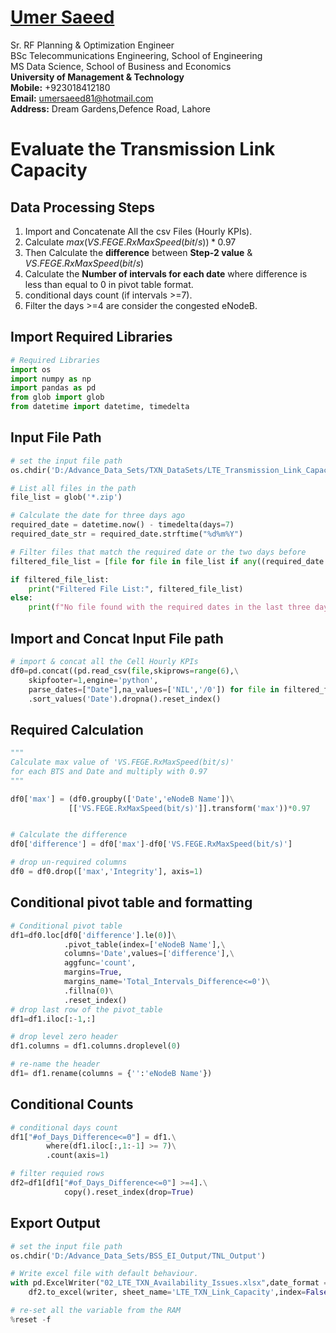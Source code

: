 #  [Umer Saeed](https://www.linkedin.com/in/engumersaeed/)
Sr. RF Planning & Optimization Engineer<br>
BSc Telecommunications Engineering, School of Engineering<br>
MS Data Science, School of Business and Economics<br>
**University of Management & Technology**<br>
**Mobile:**     +923018412180<br>
**Email:**  umersaeed81@hotmail.com<br>
**Address:** Dream Gardens,Defence Road, Lahore<br>

# Evaluate the Transmission Link Capacity

## Data Processing Steps

1. Import and Concatenate All the csv Files (Hourly KPIs).
2. Calculate $max(VS.FEGE.RxMaxSpeed(bit/s))*0.97$
3. Then Calculate the **difference** between **Step-2 value** & $VS.FEGE.RxMaxSpeed(bit/s)$
4. Calculate the **Number of intervals for each date** where difference is less than equal to  $0$ in pivot table format.
5. conditional days count (if intervals >=7).
6. Filter the days >=4 are consider the congested eNodeB.

## Import Required Libraries


```python
# Required Libraries
import os
import numpy as np
import pandas as pd
from glob import glob
from datetime import datetime, timedelta
```

## Input File Path


```python
# set the input file path
os.chdir('D:/Advance_Data_Sets/TXN_DataSets/LTE_Transmission_Link_Capacity')
```


```python
# List all files in the path
file_list = glob('*.zip')

# Calculate the date for three days ago
required_date = datetime.now() - timedelta(days=7)
required_date_str = required_date.strftime("%d%m%Y")

# Filter files that match the required date or the two days before
filtered_file_list = [file for file in file_list if any((required_date + timedelta(days=i)).strftime("%d%m%Y") in file for i in range(7))]

if filtered_file_list:
    print("Filtered File List:", filtered_file_list)
else:
    print(f"No file found with the required dates in the last three days.")
```

## Import and Concat Input File path


```python
# import & concat all the Cell Hourly KPIs
df0=pd.concat((pd.read_csv(file,skiprows=range(6),\
    skipfooter=1,engine='python',
    parse_dates=["Date"],na_values=['NIL','/0']) for file in filtered_file_list))\
    .sort_values('Date').dropna().reset_index()
```

## Required Calculation


```python
"""
Calculate max value of 'VS.FEGE.RxMaxSpeed(bit/s)' 
for each BTS and Date and multiply with 0.97
"""

df0['max'] = (df0.groupby(['Date','eNodeB Name'])\
             [['VS.FEGE.RxMaxSpeed(bit/s)']].transform('max'))*0.97


# Calculate the difference
df0['difference'] = df0['max']-df0['VS.FEGE.RxMaxSpeed(bit/s)']

# drop un-required columns
df0 = df0.drop(['max','Integrity'], axis=1)
```

## Conditional pivot table and formatting


```python
# Conditional pivot table
df1=df0.loc[df0['difference'].le(0)]\
            .pivot_table(index=['eNodeB Name'],\
            columns='Date',values=['difference'],\
            aggfunc='count',
            margins=True,
            margins_name='Total_Intervals_Difference<=0')\
            .fillna(0)\
            .reset_index()
# drop last row of the pivot_table
df1=df1.iloc[:-1,:]

# drop level zero header
df1.columns = df1.columns.droplevel(0)

# re-name the header
df1= df1.rename(columns = {'':'eNodeB Name'})
```

## Conditional Counts


```python
# conditional days count 
df1["#of_Days_Difference<=0"] = df1.\
        where(df1.iloc[:,1:-1] >= 7)\
        .count(axis=1)

# filter requied rows
df2=df1[df1["#of_Days_Difference<=0"] >=4].\
            copy().reset_index(drop=True)
```

## Export Output


```python
# set the input file path
os.chdir('D:/Advance_Data_Sets/BSS_EI_Output/TNL_Output')
```


```python
# Write excel file with default behaviour.
with pd.ExcelWriter("02_LTE_TXN_Availability_Issues.xlsx",date_format = 'dd-mm-yyyy',datetime_format='dd-mm-yyyy') as writer:
    df2.to_excel(writer, sheet_name='LTE_TXN_Link_Capacity',index=False)
```


```python
# re-set all the variable from the RAM
%reset -f
```


```python

```
